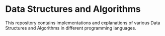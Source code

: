 # Data Structures and Algorithms
This repository contains implementations and explanations of various Data Structures and Algorithms in different programming languages.

